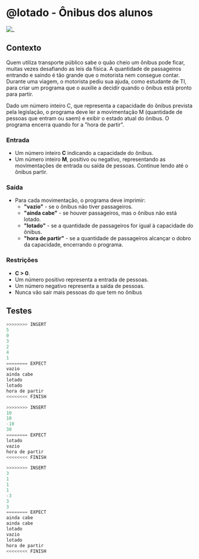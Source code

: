 # @lotado - Ônibus dos alunos

![_](cover.jpg)

## Contexto

Quem utiliza transporte público sabe o quão cheio um ônibus pode ficar, muitas vezes desafiando as leis da física. A quantidade de passageiros entrando e saindo é tão grande que o motorista nem consegue contar. Durante uma viagem, o motorista pediu sua ajuda, como estudante de TI, para criar um programa que o auxilie a decidir quando o ônibus está pronto para partir.

Dado um número inteiro C, que representa a capacidade do ônibus prevista pela legislação, o programa deve ler a movimentação M (quantidade de pessoas que entram ou saem) e exibir o estado atual do ônibus. O programa encerra quando for a "hora de partir".

### Entrada

- Um número inteiro **C** indicando a capacidade do ônibus.
- Um número inteiro **M**, positivo ou negativo, representando as movimentações de entrada ou saída de pessoas. Continue lendo até o ônibus partir.

### Saída

- Para cada movimentação, o programa deve imprimir:
  - **"vazio"** - se o ônibus não tiver passageiros.
  - **"ainda cabe"** - se houver passageiros, mas o ônibus não está lotado.
  - **"lotado"** - se a quantidade de passageiros for igual à capacidade do ônibus.
  - **"hora de partir"** - se a quantidade de passageiros alcançar o dobro da capacidade, encerrando o programa.

### Restrições

- **C > 0**.
- Um número positivo representa a entrada de pessoas.
- Um número negativo representa a saída de pessoas.
- Nunca vão sair mais pessoas do que tem no ônibus

## Testes

```py
>>>>>>>> INSERT
5
0
3
2
4
1
======== EXPECT
vazio
ainda cabe
lotado
lotado
hora de partir
<<<<<<<< FINISH
```

```py
>>>>>>>> INSERT
10
10
-10
30
======== EXPECT
lotado
vazio
hora de partir
<<<<<<<< FINISH
```

```py
>>>>>>>> INSERT
3
1
1
1
-3
3
3
======== EXPECT
ainda cabe
ainda cabe
lotado
vazio
lotado
hora de partir
<<<<<<<< FINISH
```
